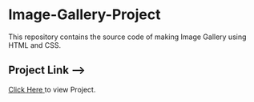 # Image-Gallery-Project

This repository contains the source code of making Image Gallery using HTML and CSS.
<br>
<h2>Project Link --> </h2><span><a href="https://aniketkumar7.github.io/Image-Gallery-Project/"  target="_blank">Click Here </a> to view Project.</span>

